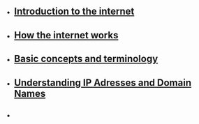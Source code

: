 - ## [Introduction to the internet](https://cs.fyi/guide/how-does-internet-work#introduction-to-the-internet)
- ## [How the internet works](https://cs.fyi/guide/how-does-internet-work#how-the-internet-works-an-overview)
- ## [Basic concepts and terminology](https://cs.fyi/guide/how-does-internet-work#basic-concepts-and-terminology)
- ## [Understanding IP Adresses and Domain Names](https://cs.fyi/guide/how-does-internet-work#understanding-ip-addresses-and-domain-names)
- ## [](https://cs.fyi/guide/how-does-internet-work#introduction-to-http-and-https)